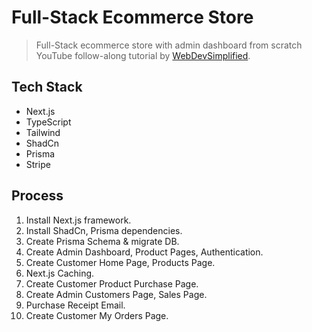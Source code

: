 # Full-Stack Ecommerce Store

> Full-Stack ecommerce store with admin dashboard from scratch YouTube follow-along tutorial by [WebDevSimplified](https://youtu.be/iqrgggs0Qk0?si=TzJUC5bDMkoP4fhD).

## Tech Stack

- Next.js
- TypeScript
- Tailwind
- ShadCn
- Prisma
- Stripe

## Process

1. Install Next.js framework.
2. Install ShadCn, Prisma dependencies.
3. Create Prisma Schema & migrate DB.
4. Create Admin Dashboard, Product Pages, Authentication.
5. Create Customer Home Page, Products Page.
6. Next.js Caching.
7. Create Customer Product Purchase Page.
8. Create Admin Customers Page, Sales Page.
9. Purchase Receipt Email.
10. Create Customer My Orders Page.
